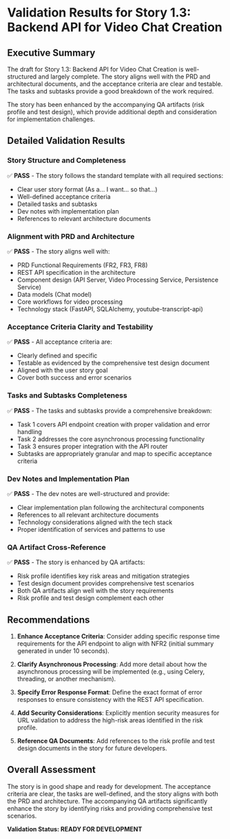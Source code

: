 # Validation Results for Story 1.3: Backend API for Video Chat Creation

## Executive Summary

The draft for Story 1.3: Backend API for Video Chat Creation is well-structured and largely complete. The story aligns well with the PRD and architectural documents, and the acceptance criteria are clear and testable. The tasks and subtasks provide a good breakdown of the work required. 

The story has been enhanced by the accompanying QA artifacts (risk profile and test design), which provide additional depth and consideration for implementation challenges.

## Detailed Validation Results

### Story Structure and Completeness
✅ **PASS** - The story follows the standard template with all required sections:
- Clear user story format (As a... I want... so that...)
- Well-defined acceptance criteria
- Detailed tasks and subtasks
- Dev notes with implementation plan
- References to relevant architecture documents

### Alignment with PRD and Architecture
✅ **PASS** - The story aligns well with:
- PRD Functional Requirements (FR2, FR3, FR8)
- REST API specification in the architecture
- Component design (API Server, Video Processing Service, Persistence Service)
- Data models (Chat model)
- Core workflows for video processing
- Technology stack (FastAPI, SQLAlchemy, youtube-transcript-api)

### Acceptance Criteria Clarity and Testability
✅ **PASS** - All acceptance criteria are:
- Clearly defined and specific
- Testable as evidenced by the comprehensive test design document
- Aligned with the user story goal
- Cover both success and error scenarios

### Tasks and Subtasks Completeness
✅ **PASS** - The tasks and subtasks provide a comprehensive breakdown:
- Task 1 covers API endpoint creation with proper validation and error handling
- Task 2 addresses the core asynchronous processing functionality
- Task 3 ensures proper integration with the API router
- Subtasks are appropriately granular and map to specific acceptance criteria

### Dev Notes and Implementation Plan
✅ **PASS** - The dev notes are well-structured and provide:
- Clear implementation plan following the architectural components
- References to all relevant architecture documents
- Technology considerations aligned with the tech stack
- Proper identification of services and patterns to use

### QA Artifact Cross-Reference
✅ **PASS** - The story is enhanced by QA artifacts:
- Risk profile identifies key risk areas and mitigation strategies
- Test design document provides comprehensive test scenarios
- Both QA artifacts align well with the story requirements
- Risk profile and test design complement each other

## Recommendations

1. **Enhance Acceptance Criteria**: Consider adding specific response time requirements for the API endpoint to align with NFR2 (initial summary generated in under 10 seconds).

2. **Clarify Asynchronous Processing**: Add more detail about how the asynchronous processing will be implemented (e.g., using Celery, threading, or another mechanism).

3. **Specify Error Response Format**: Define the exact format of error responses to ensure consistency with the REST API specification.

4. **Add Security Considerations**: Explicitly mention security measures for URL validation to address the high-risk areas identified in the risk profile.

5. **Reference QA Documents**: Add references to the risk profile and test design documents in the story for future developers.

## Overall Assessment

The story is in good shape and ready for development. The acceptance criteria are clear, the tasks are well-defined, and the story aligns with both the PRD and architecture. The accompanying QA artifacts significantly enhance the story by identifying risks and providing comprehensive test scenarios.

**Validation Status: READY FOR DEVELOPMENT**
